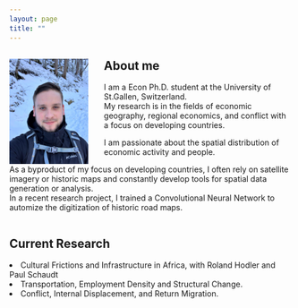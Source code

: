 ```yaml
---
layout: page
title: ""
---
```


<body>
  <div>
    <img align="left" width="28%" height="28%" src="assets/github-img/profile.png" style="margin-right: 2em">
    <h2> About me </h2>
    <p> I am a Econ Ph.D. student at the University of St.Gallen, Switzerland. <br>
      My research is in the fields of economic geography, regional economics, and conflict with a focus on developing countries. </p>
    <p> I am passionate about the spatial distribution of economic activity and people. </p>
    <p> As a byproduct of my focus on developing countries, I often rely on satellite imagery or historic maps and constantly develop tools for spatial data generation
      or analysis. <br>
      In a recent research project, I trained a Convolutional Neural Network to automize the digitization of historic road maps. </p>
  </div>
  
  <div style="clear:both;"></div>
  
  <div>
    <h2> Current Research </h2>
    <li> Cultural Frictions and Infrastructure in Africa, with Roland Hodler and Paul Schaudt </li>
    <li> Transportation, Employment Density and Structural Change. </li>
    <li> Conflict, Internal Displacement, and Return Migration. </li>
  </div>
</body> 
